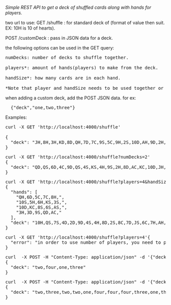 *Simple REST API to get a deck of shuffled cards along with hands for players.*


two url to use:
</pre>
GET /shuffle : for standard deck of  (format of value then suit. EX: 10H is 10 of hearts).

POST /customDeck :  pass in JSON data for a deck.
</pre>

the following options can be used in the GET query:
<pre>
numDecks: number of decks to shuffle together.

players*: amount of hands(players) to make from the deck.

handSize*: how many cards are in each hand.

*Note that player and handSize needs to be used together or 400 response is send.
</pre>
when adding a custom deck, add the POST JSON data.  for ex:
  
<pre>
  {"deck","one,two,three"}
</pre>
  

Examples:
<pre>
curl -X GET 'http://localhost:4000/shuffle'

{
  "deck": "JH,8H,3H,KD,8D,QH,7D,7C,9S,5C,9H,2S,10D,AH,9D,2H,QD,JS,KC,6S,4S,7H,5D,3S,6D,JC,AC,6C,KS,10S,5S,8C,KH,3D,3C,AS,4D,10H,9C,4H,8S,AD,2D,QC,JD,7S,4C,10C,6H,2C,5H,QS"
}
</pre>

<pre>
curl -X GET 'http://localhost:4000/shuffle?numDecks=2'
{
  "deck": "QD,QS,6D,4C,9D,QS,4S,KS,4H,9S,2H,8D,AC,KC,10D,JH,3H,7S,QH,KH,6S,10H,10C,JH,8S,8S,AD,3D,AH,5S,7C,8H,3S,5C,9C,7C,3C,2D,KD,7D,5H,8H,AS,9H,7D,6H,6C,9C,2C,2D,5S,6S,3H,KH,9D,4S,KD,AD,8C,7H,10S,2H,4C,JC,QC,JC,8D,AS,4H,5C,4D,KC,3S,KS,5H,2S,JS,7S,6H,10C,JD,4D,10H,JS,2S,AH,10S,9S,QH,7H,2C,3D,QC,10D,8C,5D,9H,5D,6D,3C,JD,QD,AC,6C"
}
</pre>

<pre>
curl -X GET 'http://localhost:4000/shuffle?players=4&handSize=5'
{
  "hands": [
    "QH,6D,5C,7C,8H,",
    "10S,5H,6H,KS,3S,",
    "10D,KC,8S,6S,AS,",
    "3H,3D,9S,QD,AC,"
  ],
  "deck": "10H,QS,7S,4D,2D,9D,4S,4H,8D,2S,8C,7D,JS,6C,7H,AH,2C,9H,9C,QC,2H,4C,5D,KH,JD,10C,3C,5S,AD,JH,JC,KD"
}
</pre>

<pre>
curl -X GET 'http://localhost:4000/shuffle?players=4'{
  "error": "in order to use number of players, you need to pass the hand size also"
}
</pre>

<pre>
curl  -X POST -H "Content-Type: application/json" -d '{"deck":"one,two,three,four"}' 'http://localhost:4000/customDeck'
{
  "deck": "two,four,one,three"
}
</pre>

<pre>
curl  -X POST -H "Content-Type: application/json" -d '{"deck":"one,two,three,four"}' 'http://localhost:4000/customDeck?numDecks=3'
{
  "deck": "two,three,two,two,one,four,four,four,three,one,three,one"
}
</pre>
